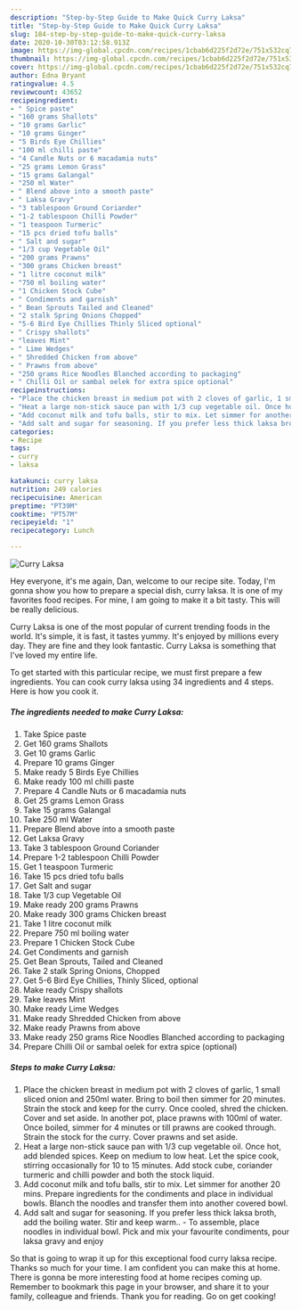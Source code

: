 ```yaml
---
description: "Step-by-Step Guide to Make Quick Curry Laksa"
title: "Step-by-Step Guide to Make Quick Curry Laksa"
slug: 184-step-by-step-guide-to-make-quick-curry-laksa
date: 2020-10-30T03:12:58.913Z
image: https://img-global.cpcdn.com/recipes/1cbab6d225f2d72e/751x532cq70/curry-laksa-recipe-main-photo.jpg
thumbnail: https://img-global.cpcdn.com/recipes/1cbab6d225f2d72e/751x532cq70/curry-laksa-recipe-main-photo.jpg
cover: https://img-global.cpcdn.com/recipes/1cbab6d225f2d72e/751x532cq70/curry-laksa-recipe-main-photo.jpg
author: Edna Bryant
ratingvalue: 4.5
reviewcount: 43652
recipeingredient:
- " Spice paste"
- "160 grams Shallots"
- "10 grams Garlic"
- "10 grams Ginger"
- "5 Birds Eye Chillies"
- "100 ml chilli paste"
- "4 Candle Nuts or 6 macadamia nuts"
- "25 grams Lemon Grass"
- "15 grams Galangal"
- "250 ml Water"
- " Blend above into a smooth paste"
- " Laksa Gravy"
- "3 tablespoon Ground Coriander"
- "1-2 tablespoon Chilli Powder"
- "1 teaspoon Turmeric"
- "15 pcs dried tofu balls"
- " Salt and sugar"
- "1/3 cup Vegetable Oil"
- "200 grams Prawns"
- "300 grams Chicken breast"
- "1 litre coconut milk"
- "750 ml boiling water"
- "1 Chicken Stock Cube"
- " Condiments and garnish"
- " Bean Sprouts Tailed and Cleaned"
- "2 stalk Spring Onions Chopped"
- "5-6 Bird Eye Chillies Thinly Sliced optional"
- " Crispy shallots"
- "leaves Mint"
- " Lime Wedges"
- " Shredded Chicken from above"
- " Prawns from above"
- "250 grams Rice Noodles Blanched according to packaging"
- " Chilli Oil or sambal oelek for extra spice optional"
recipeinstructions:
- "Place the chicken breast in medium pot with 2 cloves of garlic, 1 small sliced onion and 250ml water. Bring to boil then simmer for 20 minutes. Strain the stock and keep for the curry. Once cooled, shred the chicken. Cover and set aside. In another pot, place prawns with 100ml of water. Once boiled, simmer for 4 minutes or till prawns are cooked through. Strain the stock for the curry. Cover prawns and set aside."
- "Heat a large non-stick sauce pan with 1/3 cup vegetable oil. Once hot, add blended spices. Keep on medium to low heat. Let the spice cook, stirring occasionally for 10 to 15 minutes. Add stock cube, coriander turmeric and chilli powder and both the stock liquid."
- "Add coconut milk and tofu balls, stir to mix. Let simmer for another 20 mins. Prepare ingredients for the condiments and place in individual bowls. Blanch the noodles and transfer them into another covered bowl."
- "Add salt and sugar for seasoning. If you prefer less thick laksa broth, add the boiling water. Stir and keep warm.. To assemble, place noodles in individual bowl. Pick and mix your favourite condiments, pour laksa gravy and enjoy"
categories:
- Recipe
tags:
- curry
- laksa

katakunci: curry laksa 
nutrition: 249 calories
recipecuisine: American
preptime: "PT39M"
cooktime: "PT57M"
recipeyield: "1"
recipecategory: Lunch

---
```



![Curry Laksa](https://img-global.cpcdn.com/recipes/1cbab6d225f2d72e/751x532cq70/curry-laksa-recipe-main-photo.jpg)

Hey everyone, it's me again, Dan, welcome to our recipe site. Today, I'm gonna show you how to prepare a special dish, curry laksa. It is one of my favorites food recipes. For mine, I am going to make it a bit tasty. This will be really delicious.

Curry Laksa is one of the most popular of current trending foods in the world. It's simple, it is fast, it tastes yummy. It's enjoyed by millions every day. They are fine and they look fantastic. Curry Laksa is something that I've loved my entire life.




To get started with this particular recipe, we must first prepare a few ingredients. You can cook curry laksa using 34 ingredients and 4 steps. Here is how you cook it.

<!--inarticleads1-->

##### The ingredients needed to make Curry Laksa:

1. Take  Spice paste
1. Get 160 grams Shallots
1. Get 10 grams Garlic
1. Prepare 10 grams Ginger
1. Make ready 5 Birds Eye Chillies
1. Make ready 100 ml chilli paste
1. Prepare 4 Candle Nuts or 6 macadamia nuts
1. Get 25 grams Lemon Grass
1. Take 15 grams Galangal
1. Take 250 ml Water
1. Prepare  Blend above into a smooth paste
1. Get  Laksa Gravy
1. Take 3 tablespoon Ground Coriander
1. Prepare 1-2 tablespoon Chilli Powder
1. Get 1 teaspoon Turmeric
1. Take 15 pcs dried tofu balls
1. Get  Salt and sugar
1. Take 1/3 cup Vegetable Oil
1. Make ready 200 grams Prawns
1. Make ready 300 grams Chicken breast
1. Take 1 litre coconut milk
1. Prepare 750 ml boiling water
1. Prepare 1 Chicken Stock Cube
1. Get  Condiments and garnish
1. Get  Bean Sprouts, Tailed and Cleaned
1. Take 2 stalk Spring Onions, Chopped
1. Get 5-6 Bird Eye Chillies, Thinly Sliced, optional
1. Make ready  Crispy shallots
1. Take leaves Mint
1. Make ready  Lime Wedges
1. Make ready  Shredded Chicken from above
1. Make ready  Prawns from above
1. Make ready 250 grams Rice Noodles Blanched according to packaging
1. Prepare  Chilli Oil or sambal oelek for extra spice (optional)




<!--inarticleads2-->

##### Steps to make Curry Laksa:

1. Place the chicken breast in medium pot with 2 cloves of garlic, 1 small sliced onion and 250ml water. Bring to boil then simmer for 20 minutes. Strain the stock and keep for the curry. Once cooled, shred the chicken. Cover and set aside. In another pot, place prawns with 100ml of water. Once boiled, simmer for 4 minutes or till prawns are cooked through. Strain the stock for the curry. Cover prawns and set aside.
1. Heat a large non-stick sauce pan with 1/3 cup vegetable oil. Once hot, add blended spices. Keep on medium to low heat. Let the spice cook, stirring occasionally for 10 to 15 minutes. Add stock cube, coriander turmeric and chilli powder and both the stock liquid.
1. Add coconut milk and tofu balls, stir to mix. Let simmer for another 20 mins. Prepare ingredients for the condiments and place in individual bowls. Blanch the noodles and transfer them into another covered bowl.
1. Add salt and sugar for seasoning. If you prefer less thick laksa broth, add the boiling water. Stir and keep warm.. - To assemble, place noodles in individual bowl. Pick and mix your favourite condiments, pour laksa gravy and enjoy




So that is going to wrap it up for this exceptional food curry laksa recipe. Thanks so much for your time. I am confident you can make this at home. There is gonna be more interesting food at home recipes coming up. Remember to bookmark this page in your browser, and share it to your family, colleague and friends. Thank you for reading. Go on get cooking!
